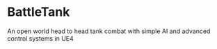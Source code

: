 # BattleTank
An open world head to head tank combat with simple AI and advanced control systems in UE4
